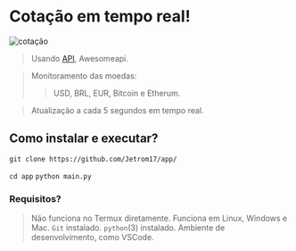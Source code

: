 # Cotação em tempo real!

![cotação](https://github.com/Jetrom17/app/assets/72875404/93d41a8f-6a4b-484c-8a0f-54bd65626fbf)

> Usando [API](https://docs.awesomeapi.com.br/api-de-moedas), Awesomeapi.

> Monitoramento das moedas:
>> USD, BRL, EUR, Bitcoin e Etherum.

>  Atualização a cada 5 segundos em tempo real.

## Como instalar e executar?

```
git clone https://github.com/Jetrom17/app/
```
```cd app```
```python main.py```

### Requisitos?

> Não funciona no Termux diretamente.
> Funciona em Linux, Windows e Mac.
> `Git` instalado.
> `python`(3) instalado.
> Ambiente de desenvolvimento, como VSCode.
